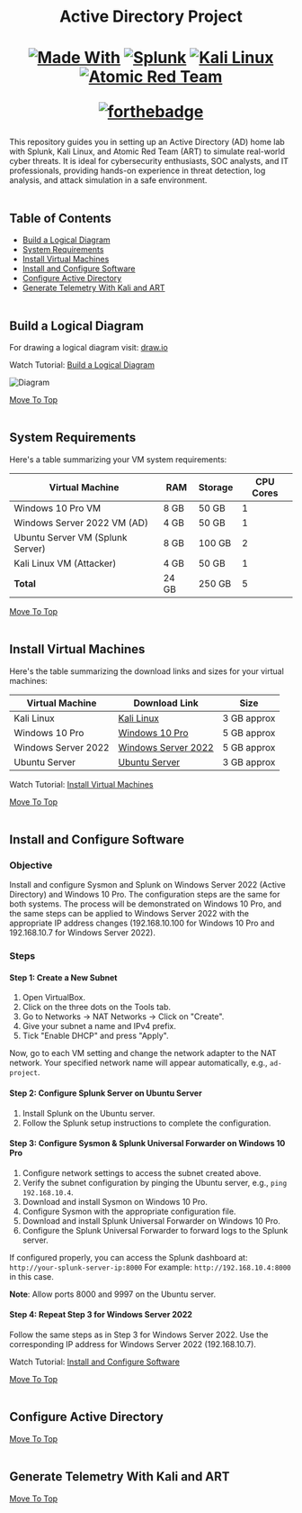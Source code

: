 <h1 align="center">Active Directory Project</h1> 
<h1 align="center">
  
[![Made With](https://img.shields.io/badge/Made%20With-483d4b)](http://www.firsttimersonly.com/)
[![Splunk](https://img.shields.io/badge/Splunk-77a33b)](http://www.firsttimersonly.com/)
[![Kali Linux](https://img.shields.io/badge/Kali%20Linux-2688f0)](http://www.firsttimersonly.com/)
[![Atomic Red Team](https://img.shields.io/badge/Atomic%20Red%20Team-d1212e)](http://www.firsttimersonly.com/)

[![forthebadge](http://forthebadge.com/images/badges/built-with-love.svg)](http://forthebadge.com)

</h1>

This repository guides you in setting up an Active Directory (AD) home lab with Splunk, Kali Linux, and Atomic Red Team (ART) to simulate real-world cyber threats. It is ideal for cybersecurity enthusiasts, SOC analysts, and IT professionals, providing hands-on experience in threat detection, log analysis, and attack simulation in a safe environment.
<br><br>

## Table of Contents
- [Build a Logical Diagram](#build-a-logical-diagram)
- [System Requirements](#system-requirements)
- [Install Virtual Machines](#install-virtual-machines)
- [Install and Configure Software](#install-and-configure-software)
- [Configure Active Directory](#configure-active-directory)
- [Generate Telemetry With Kali and ART](#generate-telemetry-with-kali-and-art)
<br><br>
## Build a Logical Diagram
For drawing a logical diagram visit: [draw.io](https://app.diagrams.net/)

Watch Tutorial: [Build a Logical Diagram](https://youtu.be/mWqYyl89QaY?si=gVTKNjYdiqw51iAU)

![Diagram](https://github.com/user-attachments/assets/6870952a-2def-42b9-a9b5-30ab2bafa719)

[Move To Top](#table-of-contents)
<br><br>
## System Requirements
Here's a table summarizing your VM system requirements:

| **Virtual Machine**              | **RAM** | **Storage** | **CPU Cores** |
|----------------------------------|---------|-------------|---------------|
| Windows 10 Pro VM                | 8 GB    | 50 GB       | 1             |
| Windows Server 2022 VM (AD)      | 4 GB    | 50 GB       | 1             |
| Ubuntu Server VM (Splunk Server) | 8 GB    | 100 GB      | 2             |
| Kali Linux VM (Attacker)         | 4 GB    | 50 GB       | 1             |
| **Total**                        | 24 GB   | 250 GB      | 5             |


[Move To Top](#table-of-contents)
<br><br>
## Install Virtual Machines
Here's the table summarizing the download links and sizes for your virtual machines:

| **Virtual Machine**              | **Download Link**                                                                                               | **Size**          |
|----------------------------------|-----------------------------------------------------------------------------------------------------------------|-------------------|
| Kali Linux                       | [Kali Linux](https://www.kali.org/)                                                                             | 3 GB approx       |
| Windows 10 Pro                   | [Windows 10 Pro](https://www.microsoft.com/en-us/software-download/windows10?msockid=2bd229687f9c6c1e186f3c0d7e2e6d4f) | 5 GB approx       |
| Windows Server 2022              | [Windows Server 2022](https://www.microsoft.com/en-us/evalcenter/download-windows-server-2022?msockid=2bd229687f9c6c1e186f3c0d7e2e6d4f) | 5 GB approx       |
| Ubuntu Server                    | [Ubuntu Server](https://ubuntu.com/download/server)                                                              | 3 GB approx       |

Watch Tutorial: [Install Virtual Machines](https://youtu.be/2cEj3bS5C0Q?si=4NyRVKhv2nOBCIaf)

[Move To Top](#table-of-contents)
<br><br>
## Install and Configure Software

### Objective
Install and configure Sysmon and Splunk on Windows Server 2022 (Active Directory) and Windows 10 Pro. The configuration steps are the same for both systems. The process will be demonstrated on Windows 10 Pro, and the same steps can be applied to Windows Server 2022 with the appropriate IP address changes (192.168.10.100 for Windows 10 Pro and 192.168.10.7 for Windows Server 2022).

### Steps

#### Step 1: Create a New Subnet
1. Open VirtualBox.
2. Click on the three dots on the Tools tab.
3. Go to Networks -> NAT Networks -> Click on "Create".
4. Give your subnet a name and IPv4 prefix.
5. Tick "Enable DHCP" and press "Apply".

Now, go to each VM setting and change the network adapter to the NAT network. Your specified network name will appear automatically, e.g., `ad-project`.

#### Step 2: Configure Splunk Server on Ubuntu Server
1. Install Splunk on the Ubuntu server.
2. Follow the Splunk setup instructions to complete the configuration.

#### Step 3: Configure Sysmon & Splunk Universal Forwarder on Windows 10 Pro
1. Configure network settings to access the subnet created above.
2. Verify the subnet configuration by pinging the Ubuntu server, e.g., `ping 192.168.10.4`.
3. Download and install Sysmon on Windows 10 Pro.
4. Configure Sysmon with the appropriate configuration file.
5. Download and install Splunk Universal Forwarder on Windows 10 Pro.
6. Configure the Splunk Universal Forwarder to forward logs to the Splunk server.

If configured properly, you can access the Splunk dashboard at:
```http://your-splunk-server-ip:8000```
For example: ```http://192.168.10.4:8000``` in this case.

**Note**: Allow ports 8000 and 9997 on the Ubuntu server.

#### Step 4: Repeat Step 3 for Windows Server 2022
Follow the same steps as in Step 3 for Windows Server 2022. Use the corresponding IP address for Windows Server 2022 (192.168.10.7).

Watch Tutorial: [Install and Configure Software](https://youtu.be/uXRxoPKX65Q?si=EPI77sZXcpjyejDN)

[Move To Top](#table-of-contents)
<br><br>
## Configure Active Directory
[Move To Top](#table-of-contents)
<br><br>
## Generate Telemetry With Kali and ART
[Move To Top](#table-of-contents)

